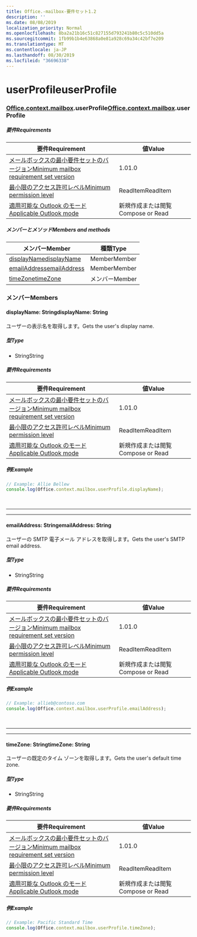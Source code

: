 ```yaml
---
title: Office.-mailbox-要件セット1.2
description: ''
ms.date: 08/08/2019
localization_priority: Normal
ms.openlocfilehash: 8ba2a21b16c51c827155d793241b80c5c510dd5a
ms.sourcegitcommit: 1fb99b1b4e63868a0e81a928c69a34c42bf7e209
ms.translationtype: MT
ms.contentlocale: ja-JP
ms.lasthandoff: 08/30/2019
ms.locfileid: "36696338"
---
```

# <a name="userprofile"></a><span data-ttu-id="09874-102">userProfile</span><span class="sxs-lookup"><span data-stu-id="09874-102">userProfile</span></span>

### <a name="officeofficemdcontextofficecontextmdmailboxofficecontextmailboxmduserprofile"></a><span data-ttu-id="09874-103">[Office](Office.md)[.context](Office.context.md)[.mailbox](Office.context.mailbox.md).userProfile</span><span class="sxs-lookup"><span data-stu-id="09874-103">[Office](Office.md)[.context](Office.context.md)[.mailbox](Office.context.mailbox.md).userProfile</span></span>

##### <a name="requirements"></a><span data-ttu-id="09874-104">要件</span><span class="sxs-lookup"><span data-stu-id="09874-104">Requirements</span></span>

|<span data-ttu-id="09874-105">要件</span><span class="sxs-lookup"><span data-stu-id="09874-105">Requirement</span></span>| <span data-ttu-id="09874-106">値</span><span class="sxs-lookup"><span data-stu-id="09874-106">Value</span></span>|
|---|---|
|[<span data-ttu-id="09874-107">メールボックスの最小要件セットのバージョン</span><span class="sxs-lookup"><span data-stu-id="09874-107">Minimum mailbox requirement set version</span></span>](/office/dev/add-ins/reference/requirement-sets/outlook-api-requirement-sets)| <span data-ttu-id="09874-108">1.0</span><span class="sxs-lookup"><span data-stu-id="09874-108">1.0</span></span>|
|[<span data-ttu-id="09874-109">最小限のアクセス許可レベル</span><span class="sxs-lookup"><span data-stu-id="09874-109">Minimum permission level</span></span>](/outlook/add-ins/understanding-outlook-add-in-permissions)| <span data-ttu-id="09874-110">ReadItem</span><span class="sxs-lookup"><span data-stu-id="09874-110">ReadItem</span></span>|
|[<span data-ttu-id="09874-111">適用可能な Outlook のモード</span><span class="sxs-lookup"><span data-stu-id="09874-111">Applicable Outlook mode</span></span>](/outlook/add-ins/#extension-points)| <span data-ttu-id="09874-112">新規作成または閲覧</span><span class="sxs-lookup"><span data-stu-id="09874-112">Compose or Read</span></span>|

##### <a name="members-and-methods"></a><span data-ttu-id="09874-113">メンバーとメソッド</span><span class="sxs-lookup"><span data-stu-id="09874-113">Members and methods</span></span>

| <span data-ttu-id="09874-114">メンバー</span><span class="sxs-lookup"><span data-stu-id="09874-114">Member</span></span> | <span data-ttu-id="09874-115">種類</span><span class="sxs-lookup"><span data-stu-id="09874-115">Type</span></span> |
|--------|------|
| [<span data-ttu-id="09874-116">displayName</span><span class="sxs-lookup"><span data-stu-id="09874-116">displayName</span></span>](#displayname-string) | <span data-ttu-id="09874-117">Member</span><span class="sxs-lookup"><span data-stu-id="09874-117">Member</span></span> |
| [<span data-ttu-id="09874-118">emailAddress</span><span class="sxs-lookup"><span data-stu-id="09874-118">emailAddress</span></span>](#emailaddress-string) | <span data-ttu-id="09874-119">Member</span><span class="sxs-lookup"><span data-stu-id="09874-119">Member</span></span> |
| [<span data-ttu-id="09874-120">timeZone</span><span class="sxs-lookup"><span data-stu-id="09874-120">timeZone</span></span>](#timezone-string) | <span data-ttu-id="09874-121">メンバー</span><span class="sxs-lookup"><span data-stu-id="09874-121">Member</span></span> |

### <a name="members"></a><span data-ttu-id="09874-122">メンバー</span><span class="sxs-lookup"><span data-stu-id="09874-122">Members</span></span>

#### <a name="displayname-string"></a><span data-ttu-id="09874-123">displayName: String</span><span class="sxs-lookup"><span data-stu-id="09874-123">displayName: String</span></span>

<span data-ttu-id="09874-124">ユーザーの表示名を取得します。</span><span class="sxs-lookup"><span data-stu-id="09874-124">Gets the user's display name.</span></span>

##### <a name="type"></a><span data-ttu-id="09874-125">型</span><span class="sxs-lookup"><span data-stu-id="09874-125">Type</span></span>

*   <span data-ttu-id="09874-126">String</span><span class="sxs-lookup"><span data-stu-id="09874-126">String</span></span>

##### <a name="requirements"></a><span data-ttu-id="09874-127">要件</span><span class="sxs-lookup"><span data-stu-id="09874-127">Requirements</span></span>

|<span data-ttu-id="09874-128">要件</span><span class="sxs-lookup"><span data-stu-id="09874-128">Requirement</span></span>| <span data-ttu-id="09874-129">値</span><span class="sxs-lookup"><span data-stu-id="09874-129">Value</span></span>|
|---|---|
|[<span data-ttu-id="09874-130">メールボックスの最小要件セットのバージョン</span><span class="sxs-lookup"><span data-stu-id="09874-130">Minimum mailbox requirement set version</span></span>](/office/dev/add-ins/reference/requirement-sets/outlook-api-requirement-sets)| <span data-ttu-id="09874-131">1.0</span><span class="sxs-lookup"><span data-stu-id="09874-131">1.0</span></span>|
|[<span data-ttu-id="09874-132">最小限のアクセス許可レベル</span><span class="sxs-lookup"><span data-stu-id="09874-132">Minimum permission level</span></span>](/outlook/add-ins/understanding-outlook-add-in-permissions)| <span data-ttu-id="09874-133">ReadItem</span><span class="sxs-lookup"><span data-stu-id="09874-133">ReadItem</span></span>|
|[<span data-ttu-id="09874-134">適用可能な Outlook のモード</span><span class="sxs-lookup"><span data-stu-id="09874-134">Applicable Outlook mode</span></span>](/outlook/add-ins/#extension-points)| <span data-ttu-id="09874-135">新規作成または閲覧</span><span class="sxs-lookup"><span data-stu-id="09874-135">Compose or Read</span></span>|

##### <a name="example"></a><span data-ttu-id="09874-136">例</span><span class="sxs-lookup"><span data-stu-id="09874-136">Example</span></span>

```js
// Example: Allie Bellew
console.log(Office.context.mailbox.userProfile.displayName);
```

<br>

---
---

#### <a name="emailaddress-string"></a><span data-ttu-id="09874-137">emailAddress: String</span><span class="sxs-lookup"><span data-stu-id="09874-137">emailAddress: String</span></span>

<span data-ttu-id="09874-138">ユーザーの SMTP 電子メール アドレスを取得します。</span><span class="sxs-lookup"><span data-stu-id="09874-138">Gets the user's SMTP email address.</span></span>

##### <a name="type"></a><span data-ttu-id="09874-139">型</span><span class="sxs-lookup"><span data-stu-id="09874-139">Type</span></span>

*   <span data-ttu-id="09874-140">String</span><span class="sxs-lookup"><span data-stu-id="09874-140">String</span></span>

##### <a name="requirements"></a><span data-ttu-id="09874-141">要件</span><span class="sxs-lookup"><span data-stu-id="09874-141">Requirements</span></span>

|<span data-ttu-id="09874-142">要件</span><span class="sxs-lookup"><span data-stu-id="09874-142">Requirement</span></span>| <span data-ttu-id="09874-143">値</span><span class="sxs-lookup"><span data-stu-id="09874-143">Value</span></span>|
|---|---|
|[<span data-ttu-id="09874-144">メールボックスの最小要件セットのバージョン</span><span class="sxs-lookup"><span data-stu-id="09874-144">Minimum mailbox requirement set version</span></span>](/office/dev/add-ins/reference/requirement-sets/outlook-api-requirement-sets)| <span data-ttu-id="09874-145">1.0</span><span class="sxs-lookup"><span data-stu-id="09874-145">1.0</span></span>|
|[<span data-ttu-id="09874-146">最小限のアクセス許可レベル</span><span class="sxs-lookup"><span data-stu-id="09874-146">Minimum permission level</span></span>](/outlook/add-ins/understanding-outlook-add-in-permissions)| <span data-ttu-id="09874-147">ReadItem</span><span class="sxs-lookup"><span data-stu-id="09874-147">ReadItem</span></span>|
|[<span data-ttu-id="09874-148">適用可能な Outlook のモード</span><span class="sxs-lookup"><span data-stu-id="09874-148">Applicable Outlook mode</span></span>](/outlook/add-ins/#extension-points)| <span data-ttu-id="09874-149">新規作成または閲覧</span><span class="sxs-lookup"><span data-stu-id="09874-149">Compose or Read</span></span>|

##### <a name="example"></a><span data-ttu-id="09874-150">例</span><span class="sxs-lookup"><span data-stu-id="09874-150">Example</span></span>

```js
// Example: allieb@contoso.com
console.log(Office.context.mailbox.userProfile.emailAddress);
```

<br>

---
---

#### <a name="timezone-string"></a><span data-ttu-id="09874-151">timeZone: String</span><span class="sxs-lookup"><span data-stu-id="09874-151">timeZone: String</span></span>

<span data-ttu-id="09874-152">ユーザーの既定のタイム ゾーンを取得します。</span><span class="sxs-lookup"><span data-stu-id="09874-152">Gets the user's default time zone.</span></span>

##### <a name="type"></a><span data-ttu-id="09874-153">型</span><span class="sxs-lookup"><span data-stu-id="09874-153">Type</span></span>

*   <span data-ttu-id="09874-154">String</span><span class="sxs-lookup"><span data-stu-id="09874-154">String</span></span>

##### <a name="requirements"></a><span data-ttu-id="09874-155">要件</span><span class="sxs-lookup"><span data-stu-id="09874-155">Requirements</span></span>

|<span data-ttu-id="09874-156">要件</span><span class="sxs-lookup"><span data-stu-id="09874-156">Requirement</span></span>| <span data-ttu-id="09874-157">値</span><span class="sxs-lookup"><span data-stu-id="09874-157">Value</span></span>|
|---|---|
|[<span data-ttu-id="09874-158">メールボックスの最小要件セットのバージョン</span><span class="sxs-lookup"><span data-stu-id="09874-158">Minimum mailbox requirement set version</span></span>](/office/dev/add-ins/reference/requirement-sets/outlook-api-requirement-sets)| <span data-ttu-id="09874-159">1.0</span><span class="sxs-lookup"><span data-stu-id="09874-159">1.0</span></span>|
|[<span data-ttu-id="09874-160">最小限のアクセス許可レベル</span><span class="sxs-lookup"><span data-stu-id="09874-160">Minimum permission level</span></span>](/outlook/add-ins/understanding-outlook-add-in-permissions)| <span data-ttu-id="09874-161">ReadItem</span><span class="sxs-lookup"><span data-stu-id="09874-161">ReadItem</span></span>|
|[<span data-ttu-id="09874-162">適用可能な Outlook のモード</span><span class="sxs-lookup"><span data-stu-id="09874-162">Applicable Outlook mode</span></span>](/outlook/add-ins/#extension-points)| <span data-ttu-id="09874-163">新規作成または閲覧</span><span class="sxs-lookup"><span data-stu-id="09874-163">Compose or Read</span></span>|

##### <a name="example"></a><span data-ttu-id="09874-164">例</span><span class="sxs-lookup"><span data-stu-id="09874-164">Example</span></span>

```js
// Example: Pacific Standard Time
console.log(Office.context.mailbox.userProfile.timeZone);
```
